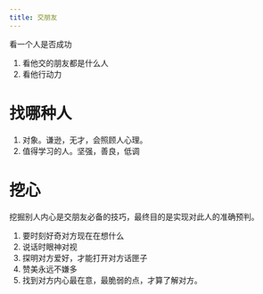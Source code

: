 ```yaml
---
title: 交朋友
---
```


看一个人是否成功

1. 看他交的朋友都是什么人
2. 看他行动力

# 找哪种人

1. 对象。谦逊，无才，会照顾人心理。
2. 值得学习的人。坚强，善良，低调

# 挖心

挖掘别人内心是交朋友必备的技巧，最终目的是实现对此人的准确预判。

1. 要时刻好奇对方现在在想什么
2. 说话时眼神对视
3. 探明对方爱好，才能打开对方话匣子
4. 赞美永远不嫌多
5. 找到对方内心最在意，最脆弱的点，才算了解对方。